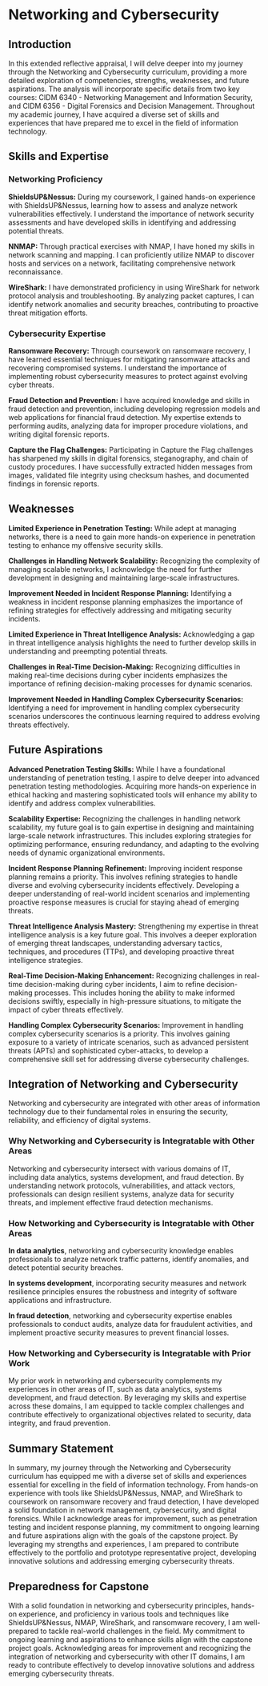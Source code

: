 # Networking and Cybersecurity


## Introduction

In this extended reflective appraisal, I will delve deeper into my journey through the Networking and Cybersecurity curriculum, providing a more detailed exploration of competencies, strengths, weaknesses, and future aspirations. The analysis will incorporate specific details from two key courses: CIDM 6340 - Networking Management and Information Security, and CIDM 6356 - Digital Forensics and Decision Management. Throughout my academic journey, I have acquired a diverse set of skills and experiences that have prepared me to excel in the field of information technology.


## Skills and Expertise

### Networking Proficiency

**ShieldsUP&Nessus:** During my coursework, I gained hands-on experience with ShieldsUP&Nessus, learning how to assess and analyze network vulnerabilities effectively. I understand the importance of network security assessments and have developed skills in identifying and addressing potential threats.

**NNMAP:** Through practical exercises with NMAP, I have honed my skills in network scanning and mapping. I can proficiently utilize NMAP to discover hosts and services on a network, facilitating comprehensive network reconnaissance.

**WireShark:** I have demonstrated proficiency in using WireShark for network protocol analysis and troubleshooting. By analyzing packet captures, I can identify network anomalies and security breaches, contributing to proactive threat mitigation efforts.

### Cybersecurity Expertise

**Ransomware Recovery:** Through coursework on ransomware recovery, I have learned essential techniques for mitigating ransomware attacks and recovering compromised systems. I understand the importance of implementing robust cybersecurity measures to protect against evolving cyber threats.

**Fraud Detection and Prevention:**  I have acquired knowledge and skills in fraud detection and prevention, including developing regression models and web applications for financial fraud detection. My expertise extends to performing audits, analyzing data for improper procedure violations, and writing digital forensic reports.

**Capture the Flag Challenges:** Participating in Capture the Flag challenges has sharpened my skills in digital forensics, steganography, and chain of custody procedures. I have successfully extracted hidden messages from images, validated file integrity using checksum hashes, and documented findings in forensic reports.


## Weaknesses

**Limited Experience in Penetration Testing:** While adept at managing networks, there is a need to gain more hands-on experience in penetration testing to enhance my offensive security skills.

**Challenges in Handling Network Scalability:** Recognizing the complexity of managing scalable networks, I acknowledge the need for further development in designing and maintaining large-scale infrastructures.

**Improvement Needed in Incident Response Planning:** Identifying a weakness in incident response planning emphasizes the importance of refining strategies for effectively addressing and mitigating security incidents.

**Limited Experience in Threat Intelligence Analysis:** Acknowledging a gap in threat intelligence analysis highlights the need to further develop skills in understanding and preempting potential threats.

**Challenges in Real-Time Decision-Making:** Recognizing difficulties in making real-time decisions during cyber incidents emphasizes the importance of refining decision-making processes for dynamic scenarios.

**Improvement Needed in Handling Complex Cybersecurity Scenarios:** Identifying a need for improvement in handling complex cybersecurity scenarios underscores the continuous learning required to address evolving threats effectively.


## Future Aspirations

**Advanced Penetration Testing Skills:** While I have a foundational understanding of penetration testing, I aspire to delve deeper into advanced penetration testing methodologies. Acquiring more hands-on experience in ethical hacking and mastering sophisticated tools will enhance my ability to identify and address complex vulnerabilities.

**Scalability Expertise:** Recognizing the challenges in handling network scalability, my future goal is to gain expertise in designing and maintaining large-scale network infrastructures. This includes exploring strategies for optimizing performance, ensuring redundancy, and adapting to the evolving needs of dynamic organizational environments.

**Incident Response Planning Refinement:** Improving incident response planning remains a priority. This involves refining strategies to handle diverse and evolving cybersecurity incidents effectively. Developing a deeper understanding of real-world incident scenarios and implementing proactive response measures is crucial for staying ahead of emerging threats.

**Threat Intelligence Analysis Mastery:** Strengthening my expertise in threat intelligence analysis is a key future goal. This involves a deeper exploration of emerging threat landscapes, understanding adversary tactics, techniques, and procedures (TTPs), and developing proactive threat intelligence strategies.

**Real-Time Decision-Making Enhancement:** Recognizing challenges in real-time decision-making during cyber incidents, I aim to refine decision-making processes. This includes honing the ability to make informed decisions swiftly, especially in high-pressure situations, to mitigate the impact of cyber threats effectively.

**Handling Complex Cybersecurity Scenarios:** Improvement in handling complex cybersecurity scenarios is a priority. This involves gaining exposure to a variety of intricate scenarios, such as advanced persistent threats (APTs) and sophisticated cyber-attacks, to develop a comprehensive skill set for addressing diverse cybersecurity challenges.


## Integration of Networking and Cybersecurity

Networking and cybersecurity are integrated with other areas of information technology due to their fundamental roles in ensuring the security, reliability, and efficiency of digital systems.

### Why Networking and Cybersecurity is Integratable with Other Areas
Networking and cybersecurity intersect with various domains of IT, including data analytics, systems development, and fraud detection. By understanding network protocols, vulnerabilities, and attack vectors, professionals can design resilient systems, analyze data for security threats, and implement effective fraud detection mechanisms.

### How Networking and Cybersecurity is Integratable with Other Areas

**In data analytics**, networking and cybersecurity knowledge enables professionals to analyze network traffic patterns, identify anomalies, and detect potential security breaches.

**In systems development**, incorporating security measures and network resilience principles ensures the robustness and integrity of software applications and infrastructure.

**In fraud detection**, networking and cybersecurity expertise enables professionals to conduct audits, analyze data for fraudulent activities, and implement proactive security measures to prevent financial losses.

### How Networking and Cybersecurity is Integratable with Prior Work
My prior work in networking and cybersecurity complements my experiences in other areas of IT, such as data analytics, systems development, and fraud detection. By leveraging my skills and expertise across these domains, I am equipped to tackle complex challenges and contribute effectively to organizational objectives related to security, data integrity, and fraud prevention.


## Summary Statement

In summary, my journey through the Networking and Cybersecurity curriculum has equipped me with a diverse set of skills and experiences essential for excelling in the field of information technology. From hands-on experience with tools like ShieldsUP&Nessus, NMAP, and WireShark to coursework on ransomware recovery and fraud detection, I have developed a solid foundation in network management, cybersecurity, and digital forensics. While I acknowledge areas for improvement, such as penetration testing and incident response planning, my commitment to ongoing learning and future aspirations align with the goals of the capstone project. By leveraging my strengths and experiences, I am prepared to contribute effectively to the portfolio and prototype representative project, developing innovative solutions and addressing emerging cybersecurity threats.


## Preparedness for Capstone

With a solid foundation in networking and cybersecurity principles, hands-on experience, and proficiency in various tools and techniques like ShieldsUP&Nessus, NMAP, WireShark, and ransomware recovery, I am well-prepared to tackle real-world challenges in the field. My commitment to ongoing learning and aspirations to enhance skills align with the capstone project goals. Acknowledging areas for improvement and recognizing the integration of networking and cybersecurity with other IT domains, I am ready to contribute effectively to develop innovative solutions and address emerging cybersecurity threats.


